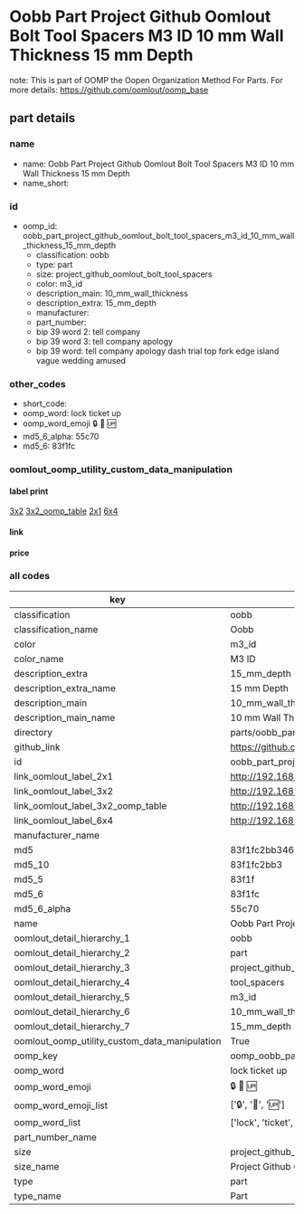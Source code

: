 # Oobb Part Project Github Oomlout Bolt Tool Spacers M3 ID 10 mm Wall Thickness 15 mm Depth  

note: This is part of OOMP the Oopen Organization Method For Parts. For more details: https://github.com/oomlout/oomp_base

##  part details
  







### name
* name: Oobb Part Project Github Oomlout Bolt Tool Spacers M3 ID 10 mm Wall Thickness 15 mm Depth
* name_short: 
### id
* oomp_id: oobb_part_project_github_oomlout_bolt_tool_spacers_m3_id_10_mm_wall_thickness_15_mm_depth
  * classification: oobb
  * type: part
  * size: project_github_oomlout_bolt_tool_spacers
  * color: m3_id
  * description_main: 10_mm_wall_thickness
  * description_extra: 15_mm_depth
  * manufacturer: 
  * part_number: 
  * bip 39 word 2: tell company
  * bip 39 word 3: tell company apology
  * bip 39 word: tell company apology dash trial top fork edge island vague wedding amused

### other_codes
* short_code: 
* oomp_word: lock ticket up
* oomp_word_emoji :lock: :ticket: :up:
* md5_6_alpha: 55c70
* md5_6: 83f1fc






### oomlout_oomp_utility_custom_data_manipulation
#### label print
[3x2](http://192.168.1.245:1112/?label=oomp%2055c70)
[3x2_oomp_table](http://192.168.1.108:1112/?label=oomp%2055c70)
[2x1](http://192.168.1.242:1112/?label=oomp%2055c70)
[6x4](http://192.168.1.55:1112/?label=oomp%2055c70)    

#### link

                              

#### price







### all codes 
| key | value |  
| --- | --- |  
| classification | oobb |  
| classification_name | Oobb |  
| color | m3_id |  
| color_name | M3 ID |  
| description_extra | 15_mm_depth |  
| description_extra_name | 15 mm Depth |  
| description_main | 10_mm_wall_thickness |  
| description_main_name | 10 mm Wall Thickness |  
| directory | parts/oobb_part_project_github_oomlout_bolt_tool_spacers_m3_id_10_mm_wall_thickness_15_mm_depth |  
| github_link | https://github.com/oomlout/oomlout_oomp_part_src/tree/main/parts/oobb_part_project_github_oomlout_bolt_tool_spacers_m3_id_10_mm_wall_thickness_15_mm_depth |  
| id | oobb_part_project_github_oomlout_bolt_tool_spacers_m3_id_10_mm_wall_thickness_15_mm_depth |  
| link_oomlout_label_2x1 | http://192.168.1.242:1112/?label=oomp%2055c70 |  
| link_oomlout_label_3x2 | http://192.168.1.245:1112/?label=oomp%2055c70 |  
| link_oomlout_label_3x2_oomp_table | http://192.168.1.108:1112/?label=oomp%2055c70 |  
| link_oomlout_label_6x4 | http://192.168.1.55:1112/?label=oomp%2055c70 |  
| manufacturer_name |  |  
| md5 | 83f1fc2bb3464b6f93f4137a14cba6f6 |  
| md5_10 | 83f1fc2bb3 |  
| md5_5 | 83f1f |  
| md5_6 | 83f1fc |  
| md5_6_alpha | 55c70 |  
| name | Oobb Part Project Github Oomlout Bolt Tool Spacers M3 ID 10 mm Wall Thickness 15 mm Depth |  
| oomlout_detail_hierarchy_1 | oobb |  
| oomlout_detail_hierarchy_2 | part |  
| oomlout_detail_hierarchy_3 | project_github_bolt |  
| oomlout_detail_hierarchy_4 | tool_spacers |  
| oomlout_detail_hierarchy_5 | m3_id |  
| oomlout_detail_hierarchy_6 | 10_mm_wall_thickness |  
| oomlout_detail_hierarchy_7 | 15_mm_depth |  
| oomlout_oomp_utility_custom_data_manipulation | True |  
| oomp_key | oomp_oobb_part_project_github_oomlout_bolt_tool_spacers_m3_id_10_mm_wall_thickness_15_mm_depth |  
| oomp_word | lock ticket up |  
| oomp_word_emoji | :lock: :ticket: :up: |  
| oomp_word_emoji_list | [':lock:', ':ticket:', ':up:'] |  
| oomp_word_list | ['lock', 'ticket', 'up'] |  
| part_number_name |  |  
| size | project_github_oomlout_bolt_tool_spacers |  
| size_name | Project Github Oomlout Bolt Tool Spacers |  
| type | part |  
| type_name | Part |  

